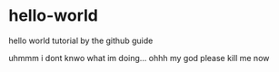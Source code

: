 # hello-world
hello world tutorial by the github guide

uhmmm i dont knwo what im doing... ohhh my god please kill me now
